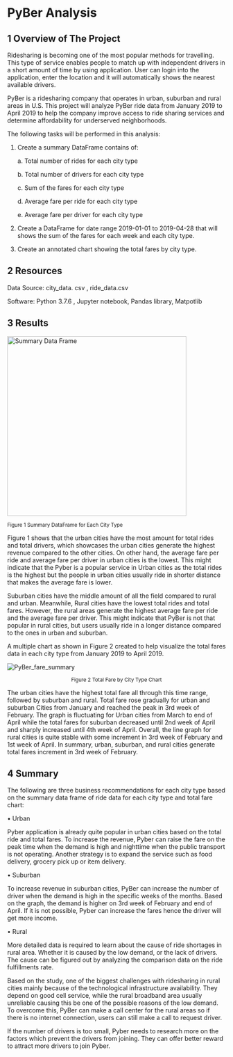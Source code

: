 # PyBer Analysis
## 1 Overview of The Project
Ridesharing is becoming one of the most popular methods for travelling. This type of service enables people to match up with independent drivers in a short amount of time by using application. User can login into the application, enter the location and it will automatically shows the nearest available drivers.

PyBer is a ridesharing company that operates in urban, suburban and rural areas in U.S. This project will analyze PyBer ride data from January 2019 to April 2019 to help the company improve access to ride sharing services and determine affordability for underserved neighborhoods.

The following tasks will be performed in this analysis:
1.	Create a summary DataFrame contains of:

       a.	Total number of rides for each city type
  
       b.	Total number of drivers for each city type
  
       c.	Sum of the fares for each city type 
  
       d.	Average fare per ride for each city type
  
       e.	Average fare per driver for each city type
  
2.	Create a DataFrame for date range 2019-01-01 to 2019-04-28 that will shows the sum of the fares for each week and each city type.
3.	Create an annotated chart showing the total fares by city type. 


## 2 Resources

Data Source: city_data. csv , ride_data.csv

Software: Python 3.7.6 , Jupyter notebook, Pandas library, Matpotlib

## 3 Results 


<img width="413" alt="Summary Data Frame" src="https://user-images.githubusercontent.com/88597187/134695777-86600bdc-1d04-4968-86fb-3f0ddbc7560c.png">

<sub>Figure 1 Summary DataFrame for Each City Type</sub>

Figure 1 shows that the urban cities have the most amount for total rides and total drivers, which showcases the urban cities generate the highest revenue compared to the other cities. On other hand, the average fare per ride and average fare per driver in urban cities is the lowest. This might indicate that the Pyber is a popular service in Urban cities as the total rides is the highest but the people in urban cities usually ride in shorter distance that makes the average fare is lower. 

Suburban cities have the middle amount of all the field compared to rural and urban. Meanwhile, Rural cities have the lowest total rides and total fares. However, the rural areas generate the highest average fare per ride and the average fare per driver. This might indicate that PyBer is not that popular in rural cities, but users usually ride in a longer distance compared to the ones in urban and suburban.

A multiple chart as shown in Figure 2 created to help visualize the total fares data in each city type from January 2019 to April 2019. 

![PyBer_fare_summary](https://user-images.githubusercontent.com/88597187/134696061-610cdcb3-1eee-4509-a648-4c0013f7d2c4.png)
<p align="center">
<sub>Figure 2 Total Fare by City Type Chart</sub>
</p>
The urban cities have the highest total fare all through this time range, followed by suburban and rural. Total fare rose gradually for urban and suburban Cities from January and reached the peak in 3rd week of February. The graph is fluctuating for Urban cities from March to end of April while the total fares for suburban decreased until 2nd week of  April and sharply increased until 4th week of April.  Overall, the line graph for rural cities is quite stable  with some increment in 3rd week of  February and 1st week of  April.  In summary, urban, suburban, and rural cities generate  total fares increment in 3rd week of February. 

## 4 Summary

The following are three business recommendations for each city type based on the summary data frame of ride data for each city type and total fare chart:

•	Urban 

Pyber application is already quite popular in urban cities based on  the total ride and total fares. To increase the revenue, Pyber can raise the fare on the peak time when the demand is high and nighttime when the public transport is not operating.  Another strategy is to expand the service such as food delivery, grocery pick up or item delivery. 


•	Suburban

To increase revenue in suburban cities, PyBer can increase the number of driver when the demand is high in the specific weeks of the months. Based on the graph, the demand is higher on 3rd week of February and end of April.  If it is not possible, Pyber can increase the fares hence the driver will get more income. 

•	Rural

More detailed data is required to learn about the cause of ride shortages in rural area. Whether it is caused  by the low demand, or the lack of drivers. The cause can be figured out by analyzing the comparison data on the ride fulfillments rate.

Based on the study, one of the biggest challenges with ridesharing in rural cities mainly because of the technological infrastructure availability. They depend on good cell service, while the rural broadband area usually unreliable causing  this  be one of the possible reasons of the low demand. To overcome this, PyBer can make a call center for the rural areas so if there is no internet connection, users can still make a call to request driver. 

If the number of drivers is too small, Pyber needs to research more on the factors which prevent the drivers from joining. They can offer better reward to attract more drivers to join Pyber.


